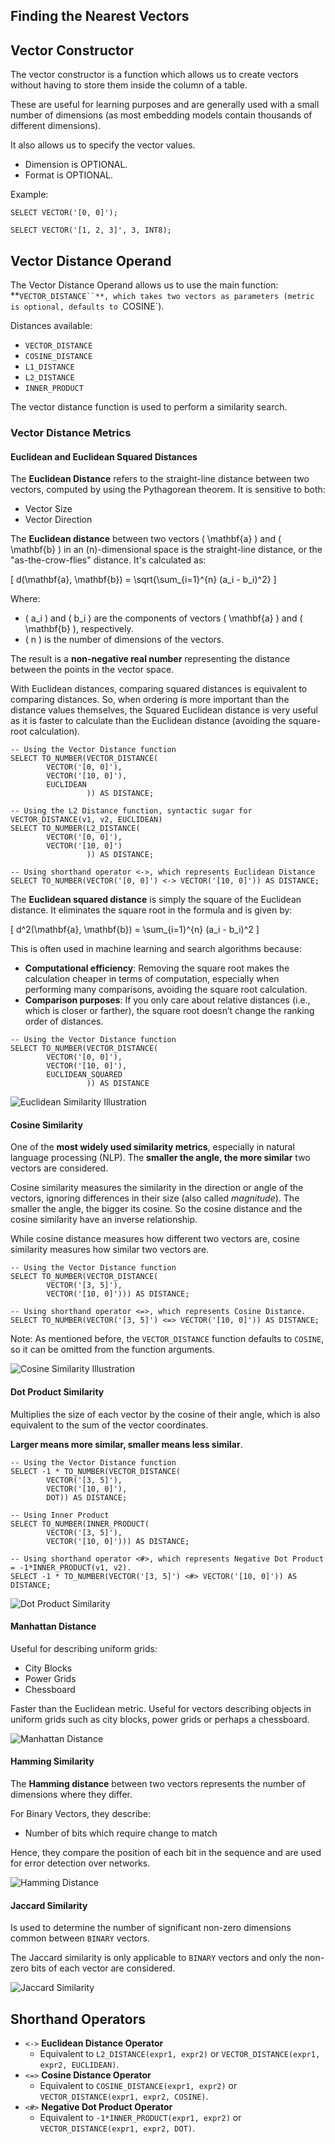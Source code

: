 ## Finding the Nearest Vectors

## Vector Constructor

The vector constructor is a function which allows us to create vectors without having to store them inside the column
of a table.

These are useful for learning purposes and are generally used with a small number of dimensions (as most embedding
models contain thousands of different dimensions).

It also allows us to specify the vector values.

- Dimension is OPTIONAL.
- Format is OPTIONAL.

Example:

```oracle
SELECT VECTOR('[0, 0]');
```

```oracle
SELECT VECTOR('[1, 2, 3]', 3, INT8);
```

## Vector Distance Operand

The Vector Distance Operand allows us to use the main function: **`VECTOR_DISTANCE``**, which takes two vectors as
parameters (metric is optional, defaults to `COSINE`).

Distances available:

- `VECTOR_DISTANCE`
- `COSINE_DISTANCE`
- `L1_DISTANCE`
- `L2_DISTANCE`
- `INNER_PRODUCT`

The vector distance function is used to perform a similarity search.

### Vector Distance Metrics

#### Euclidean and Euclidean Squared Distances

The **Euclidean Distance** refers to the straight-line distance between two vectors, computed by using the
Pythagorean theorem.
It is sensitive to both:

- Vector Size
- Vector Direction

The **Euclidean distance** between two vectors \( \mathbf{a} \) and \( \mathbf{b} \) in an \(n\)-dimensional space is
the straight-line distance, or the "as-the-crow-flies" distance. It's calculated as:

\[
d(\mathbf{a}, \mathbf{b}) = \sqrt{\sum_{i=1}^{n} (a_i - b_i)^2}
\]

Where:

- \( a_i \) and \( b_i \) are the components of vectors \( \mathbf{a} \) and \( \mathbf{b} \), respectively.
- \( n \) is the number of dimensions of the vectors.

The result is a **non-negative real number** representing the distance between the points in the vector space.

With Euclidean distances, comparing squared distances is equivalent to comparing distances. So, when ordering is
more important than the distance values themselves, the Squared Euclidean distance is very useful as it is faster
to calculate than the Euclidean distance (avoiding the square-root calculation).

```oracle
-- Using the Vector Distance function
SELECT TO_NUMBER(VECTOR_DISTANCE(
        VECTOR('[0, 0]'),
        VECTOR('[10, 0]'),
        EUCLIDEAN
                 )) AS DISTANCE;

-- Using the L2 Distance function, syntactic sugar for VECTOR_DISTANCE(v1, v2, EUCLIDEAN)
SELECT TO_NUMBER(L2_DISTANCE(
        VECTOR('[0, 0]'),
        VECTOR('[10, 0]')
                 )) AS DISTANCE;

-- Using shorthand operator <->, which represents Euclidean Distance
SELECT TO_NUMBER(VECTOR('[0, 0]') <-> VECTOR('[10, 0]')) AS DISTANCE;
```

The **Euclidean squared distance** is simply the square of the Euclidean distance. It eliminates the square root in the
formula and is given by:

\[
d^2(\mathbf{a}, \mathbf{b}) = \sum_{i=1}^{n} (a_i - b_i)^2
\]

This is often used in machine learning and search algorithms because:

- **Computational efficiency**: Removing the square root makes the calculation cheaper in terms of computation,
  especially when performing many comparisons, avoiding the square root calculation.
- **Comparison purposes**: If you only care about relative distances (i.e., which is closer or farther), the square root
  doesn’t change the ranking order of distances.

```oracle
-- Using the Vector Distance function
SELECT TO_NUMBER(VECTOR_DISTANCE(
        VECTOR('[0, 0]'),
        VECTOR('[10, 0]'),
        EUCLIDEAN_SQUARED
                 )) AS DISTANCE
```

![Euclidean Similarity Illustration](./images/euclidean_similarity.png)

#### Cosine Similarity

One of the **most widely used similarity metrics**, especially in natural language processing (NLP). The **smaller the
angle, the more similar** two vectors are considered.

Cosine similarity measures the similarity in the direction or angle of the vectors, ignoring differences in their
size (also called _magnitude_). The smaller the angle, the bigger its cosine. So the cosine distance and the cosine
similarity have an inverse relationship.

While cosine distance measures how different two vectors are, cosine similarity measures how similar two vectors are.

```oracle
-- Using the Vector Distance function
SELECT TO_NUMBER(VECTOR_DISTANCE(
        VECTOR('[3, 5]'),
        VECTOR('[10, 0]'))) AS DISTANCE;

-- Using shorthand operator <=>, which represents Cosine Distance.
SELECT TO_NUMBER(VECTOR('[3, 5]') <=> VECTOR('[10, 0]')) AS DISTANCE;
```

Note: As mentioned before, the `VECTOR_DISTANCE` function defaults to `COSINE`, so it can be omitted from the
function arguments.

![Cosine Similarity Illustration](./images/cosine_similarity.png)

#### Dot Product Similarity

Multiplies the size of each vector by the cosine of their angle, which is also equivalent to the sum of the vector
coordinates.

**Larger means more similar, smaller means less similar**.

```oracle
-- Using the Vector Distance function
SELECT -1 * TO_NUMBER(VECTOR_DISTANCE(
        VECTOR('[3, 5]'),
        VECTOR('[10, 0]'),
        DOT)) AS DISTANCE;

-- Using Inner Product
SELECT TO_NUMBER(INNER_PRODUCT(
        VECTOR('[3, 5]'),
        VECTOR('[10, 0]'))) AS DISTANCE;

-- Using shorthand operator <#>, which represents Negative Dot Product = -1*INNER_PRODUCT(v1, v2).
SELECT -1 * TO_NUMBER(VECTOR('[3, 5]') <#> VECTOR('[10, 0]')) AS DISTANCE;
```

![Dot Product Similarity](./images/dot_product_similarity.png)

#### Manhattan Distance

Useful for describing uniform grids:

- City Blocks
- Power Grids
- Chessboard

Faster than the Euclidean metric. Useful for vectors describing objects in uniform grids such as city blocks, power
grids or perhaps a chessboard.

![Manhattan Distance](./images/manhattan_distance.png)

#### Hamming Similarity

The **Hamming distance** between two vectors represents the number of dimensions where they differ.

For Binary Vectors, they describe:

- Number of bits which require change to match

Hence, they compare the position of each bit in the sequence and are used for error detection over networks.

![Hamming Distance](./images/hamming_distance.png)

#### Jaccard Similarity

Is used to determine the number of significant non-zero dimensions common between `BINARY` vectors.

The Jaccard similarity is only applicable to `BINARY` vectors and only the non-zero bits of each vector are considered.

![Jaccard Similarity](./images/jaccard_similarity.png)

## Shorthand Operators

- `<->` **Euclidean Distance Operator**
    - Equivalent to `L2_DISTANCE(expr1, expr2)` or `VECTOR_DISTANCE(expr1, expr2, EUCLIDEAN)`.
- `<=>` **Cosine Distance Operator**
    - Equivalent to `COSINE_DISTANCE(expr1, expr2)` or `VECTOR_DISTANCE(expr1, expr2, COSINE)`.
- `<#>` **Negative Dot Product Operator**
    - Equivalent to `-1*INNER_PRODUCT(expr1, expr2)` or `VECTOR_DISTANCE(expr1, expr2, DOT)`.

